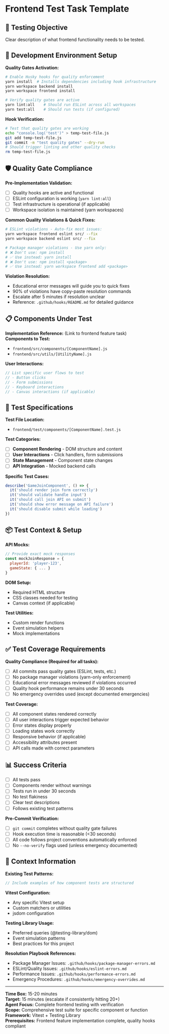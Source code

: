 # Frontend Test Task Template

## 🧪 Testing Objective
Clear description of what frontend functionality needs to be tested.

## 🚀 Development Environment Setup
**Quality Gates Activation:**
```bash
# Enable Husky hooks for quality enforcement
yarn install  # Installs dependencies including hook infrastructure
yarn workspace backend install
yarn workspace frontend install

# Verify quality gates are active
yarn lint:all    # Should run ESLint across all workspaces
yarn test:all    # Should run tests (if configured)
```

**Hook Verification:**
```bash
# Test that quality gates are working
echo "console.log('test')" > temp-test-file.js
git add temp-test-file.js
git commit -m "test quality gates" --dry-run
# Should trigger linting and other quality checks
rm temp-test-file.js
```

## 🛡️ Quality Gate Compliance
**Pre-Implementation Validation:**
- [ ] Quality hooks are active and functional
- [ ] ESLint configuration is working (`yarn lint:all`)
- [ ] Test infrastructure is operational (if applicable)
- [ ] Workspace isolation is maintained (yarn workspaces)

**Common Quality Violations & Quick Fixes:**
```bash
# ESLint violations - Auto-fix most issues:
yarn workspace frontend eslint src/ --fix
yarn workspace backend eslint src/ --fix

# Package manager violations - Use yarn only:
# ❌ Don't use: npm install
# ✅ Use instead: yarn install
# ❌ Don't use: npm install <package>
# ✅ Use instead: yarn workspace frontend add <package>
```

**Violation Resolution:**
- Educational error messages will guide you to quick fixes
- 90% of violations have copy-paste resolution commands
- Escalate after 5 minutes if resolution unclear
- Reference: `.github/hooks/README.md` for detailed guidance

## 📋 Components Under Test
**Implementation Reference:** (Link to frontend feature task)  
**Components to Test:**
- `frontend/src/components/[ComponentName].js`
- `frontend/src/utils/[UtilityName].js`

**User Interactions:**
```javascript
// List specific user flows to test
// - Button clicks
// - Form submissions  
// - Keyboard interactions
// - Canvas interactions (if applicable)
```

## 🔧 Test Specifications
**Test File Location:**
- `frontend/test/components/[ComponentName].test.js`

**Test Categories:**
- [ ] **Component Rendering** - DOM structure and content
- [ ] **User Interactions** - Click handlers, form submissions
- [ ] **State Management** - Component state changes
- [ ] **API Integration** - Mocked backend calls

**Specific Test Cases:**
```javascript
describe('GameJoinComponent', () => {
  it('should render join form correctly')
  it('should validate handle input')
  it('should call join API on submit')
  it('should show error message on API failure')
  it('should disable submit while loading')
})
```

## 📦 Test Context & Setup
**API Mocks:**
```javascript
// Provide exact mock responses
const mockJoinResponse = {
  playerId: 'player-123',
  gameState: { ... }
}
```

**DOM Setup:**
- Required HTML structure
- CSS classes needed for testing
- Canvas context (if applicable)

**Test Utilities:**
- Custom render functions
- Event simulation helpers
- Mock implementations

## ✅ Test Coverage Requirements
**Quality Compliance (Required for all tasks):**
- [ ] All commits pass quality gates (ESLint, tests, etc.)
- [ ] No package manager violations (yarn-only enforcement)
- [ ] Educational error messages reviewed if violations occurred
- [ ] Quality hook performance remains under 30 seconds
- [ ] No emergency overrides used (except documented emergencies)

**Test Coverage:**
- [ ] All component states rendered correctly
- [ ] All user interactions trigger expected behavior
- [ ] Error states display properly
- [ ] Loading states work correctly
- [ ] Responsive behavior (if applicable)
- [ ] Accessibility attributes present
- [ ] API calls made with correct parameters

## 📊 Success Criteria
- [ ] All tests pass
- [ ] Components render without warnings
- [ ] Tests run in under 30 seconds
- [ ] No test flakiness
- [ ] Clear test descriptions
- [ ] Follows existing test patterns

**Pre-Commit Verification:**
- [ ] `git commit` completes without quality gate failures
- [ ] Hook execution time is reasonable (<30 seconds)
- [ ] All code follows project conventions automatically enforced
- [ ] No `--no-verify` flags used (unless emergency documented)

## 🔗 Context Information
**Existing Test Patterns:**
```javascript
// Include examples of how component tests are structured
```

**Vitest Configuration:**
- Any specific Vitest setup
- Custom matchers or utilities
- jsdom configuration

**Testing Library Usage:**
- Preferred queries (@testing-library/dom)
- Event simulation patterns
- Best practices for this project

**Resolution Playbook References:**
- Package Manager Issues: `.github/hooks/package-manager-errors.md`
- ESLint/Quality Issues: `.github/hooks/eslint-errors.md`  
- Performance Issues: `.github/hooks/performance-errors.md`
- Emergency Procedures: `.github/hooks/emergency-overrides.md`

---
**Time Box:** 15-20 minutes  
**Target:** 15 minutes (escalate if consistently hitting 20+)  
**Agent Focus:** Complete frontend testing with verification  
**Scope:** Comprehensive test suite for specific component or function  
**Framework:** Vitest + Testing Library  
**Prerequisites:** Frontend feature implementation complete, quality hooks compliant
